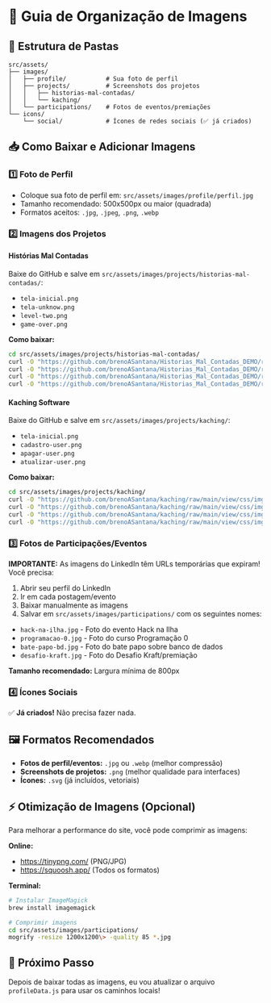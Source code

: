# 📁 Guia de Organização de Imagens

## 🎯 Estrutura de Pastas

```
src/assets/
├── images/
│   ├── profile/           # Sua foto de perfil
│   ├── projects/          # Screenshots dos projetos
│   │   ├── historias-mal-contadas/
│   │   └── kaching/
│   └── participations/    # Fotos de eventos/premiações
└── icons/
    └── social/            # Ícones de redes sociais (✅ já criados)
```

## 📥 Como Baixar e Adicionar Imagens

### 1️⃣ **Foto de Perfil**
- Coloque sua foto de perfil em: `src/assets/images/profile/perfil.jpg`
- Tamanho recomendado: 500x500px ou maior (quadrada)
- Formatos aceitos: `.jpg`, `.jpeg`, `.png`, `.webp`

### 2️⃣ **Imagens dos Projetos**

#### Histórias Mal Contadas
Baixe do GitHub e salve em `src/assets/images/projects/historias-mal-contadas/`:
- `tela-inicial.png`
- `tela-unknow.png`
- `level-two.png`
- `game-over.png`

**Como baixar:**
```bash
cd src/assets/images/projects/historias-mal-contadas/
curl -O "https://github.com/brenoASantana/Historias_Mal_Contadas_DEMO/raw/main/assets/images/tela_inicial.png"
curl -O "https://github.com/brenoASantana/Historias_Mal_Contadas_DEMO/raw/main/assets/images/tela_unknow.png"
curl -O "https://github.com/brenoASantana/Historias_Mal_Contadas_DEMO/raw/main/assets/images/level_two.png"
curl -O "https://github.com/brenoASantana/Historias_Mal_Contadas_DEMO/raw/main/assets/images/game_over.png"
```

#### Kaching Software
Baixe do GitHub e salve em `src/assets/images/projects/kaching/`:
- `tela-inicial.png`
- `cadastro-user.png`
- `apagar-user.png`
- `atualizar-user.png`

**Como baixar:**
```bash
cd src/assets/images/projects/kaching/
curl -O "https://github.com/brenoASantana/kaching/raw/main/view/css/img/telaInicial.png"
curl -O "https://github.com/brenoASantana/kaching/raw/main/view/css/img/cadastroUser.png"
curl -O "https://github.com/brenoASantana/kaching/raw/main/view/css/img/apagarUser.png"
curl -O "https://github.com/brenoASantana/kaching/raw/main/view/css/img/atualizarUser.png"
```

### 3️⃣ **Fotos de Participações/Eventos**

**IMPORTANTE:** As imagens do LinkedIn têm URLs temporárias que expiram!
Você precisa:

1. Abrir seu perfil do LinkedIn
2. Ir em cada postagem/evento
3. Baixar manualmente as imagens
4. Salvar em `src/assets/images/participations/` com os seguintes nomes:

- `hack-na-ilha.jpg` - Foto do evento Hack na Ilha
- `programacao-0.jpg` - Foto do curso Programação 0
- `bate-papo-bd.jpg` - Foto do bate papo sobre banco de dados
- `desafio-kraft.jpg` - Foto do Desafio Kraft/premiação

**Tamanho recomendado:** Largura mínima de 800px

### 4️⃣ **Ícones Sociais**
✅ **Já criados!** Não precisa fazer nada.

## 🖼️ Formatos Recomendados

- **Fotos de perfil/eventos:** `.jpg` ou `.webp` (melhor compressão)
- **Screenshots de projetos:** `.png` (melhor qualidade para interfaces)
- **Ícones:** `.svg` (já incluídos, vetoriais)

## ⚡ Otimização de Imagens (Opcional)

Para melhorar a performance do site, você pode comprimir as imagens:

**Online:**
- https://tinypng.com/ (PNG/JPG)
- https://squoosh.app/ (Todos os formatos)

**Terminal:**
```bash
# Instalar ImageMagick
brew install imagemagick

# Comprimir imagens
cd src/assets/images/participations/
mogrify -resize 1200x1200\> -quality 85 *.jpg
```

## 🔄 Próximo Passo

Depois de baixar todas as imagens, eu vou atualizar o arquivo `profileData.js` para usar os caminhos locais!
